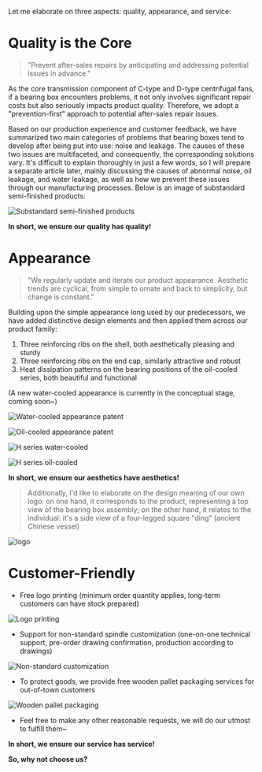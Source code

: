 Let me elaborate on three aspects: quality, appearance, and service:

# Quality is the Core

> "Prevent after-sales repairs by anticipating and addressing potential issues in advance."

As the core transmission component of C-type and D-type centrifugal fans, if a bearing box encounters problems, it not only involves significant repair costs but also seriously impacts product quality. Therefore, we adopt a "prevention-first" approach to potential after-sales repair issues.

Based on our production experience and customer feedback, we have summarized two main categories of problems that bearing boxes tend to develop after being put into use: noise and leakage. The causes of these two issues are multifaceted, and consequently, the corresponding solutions vary. It's difficult to explain thoroughly in just a few words, so I will prepare a separate article later, mainly discussing the causes of abnormal noise, oil leakage, and water leakage, as well as how we prevent these issues through our manufacturing processes. Below is an image of substandard semi-finished products:

![Substandard semi-finished products](/src/assets/images/blog/whyus1.jpg)

**In short, we ensure our quality has quality!**

# Appearance

> "We regularly update and iterate our product appearance. Aesthetic trends are cyclical, from simple to ornate and back to simplicity, but change is constant."

Building upon the simple appearance long used by our predecessors, we have added distinctive design elements and then applied them across our product family:
1. Three reinforcing ribs on the shell, both aesthetically pleasing and sturdy
2. Three reinforcing ribs on the end cap, similarly attractive and robust
3. Heat dissipation patterns on the bearing positions of the oil-cooled series, both beautiful and functional

(A new water-cooled appearance is currently in the conceptual stage, coming soon~)

![Water-cooled appearance patent](/src/assets/images/blog/whyus2.png)

![Oil-cooled appearance patent](/src/assets/images/blog/whyus3.png)

![H series water-cooled](/src/assets/images/blog/whyus4.png)

![H series oil-cooled](/src/assets/images/blog/whyus5.png)

**In short, we ensure our aesthetics have aesthetics!**

> Additionally, I'd like to elaborate on the design meaning of our own logo: on one hand, it corresponds to the product, representing a top view of the bearing box assembly; on the other hand, it relates to the individual: it's a side view of a four-legged square "ding" (ancient Chinese vessel)

![logo](/src/assets/images/blog/whyus6.jpg)

# Customer-Friendly

- Free logo printing (minimum order quantity applies, long-term customers can have stock prepared)

![Logo printing](/src/assets/images/blog/whyus7.jpg)
- Support for non-standard spindle customization (one-on-one technical support, pre-order drawing confirmation, production according to drawings)

![Non-standard customization](/src/assets/images/blog/whyus8.jpg)
- To protect goods, we provide free wooden pallet packaging services for out-of-town customers

![Wooden pallet packaging](/src/assets/images/blog/whyus9.jpg)
- Feel free to make any other reasonable requests, we will do our utmost to fulfill them~

**In short, we ensure our service has service!**

**So, why not choose us?**
